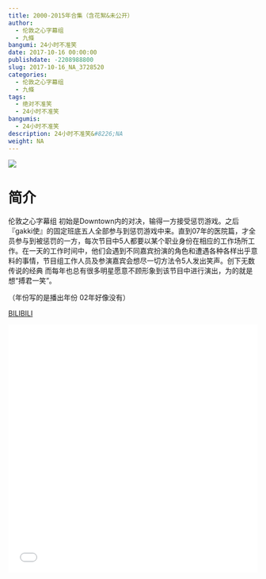 ```yaml
---
title: 2000-2015年合集（含花絮&未公开）
author: 
  - 伦敦之心字幕组
  - 九條
bangumi: 24小时不准笑
date: 2017-10-16 00:00:00
publishdate: -2208988800
slug: 2017-10-16_NA_3728520
categories: 
  - 伦敦之心字幕组
  - 九條
tags: 
  - 绝对不准笑
  - 24小时不准笑
bangumis: 
  - 24小时不准笑
description: 24小时不准笑&#8226;NA
weight: NA
---
```


![](https://i.imgur.com/qPZzxKz.jpg)

# 简介  
伦敦之心字幕组 初始是Downtown内的对决，输得一方接受惩罚游戏。之后『gakki使』的固定班底五人全部参与到惩罚游戏中来。直到07年的医院篇，才全员参与到被惩罚的一方，每次节目中5人都要以某个职业身份在相应的工作场所工作。在一天的工作时间中，他们会遇到不同嘉宾扮演的角色和遭遇各种各样出乎意料的事情，节目组工作人员及参演嘉宾会想尽一切方法令5人发出笑声。创下无数传说的经典 而每年也总有很多明星愿意不顾形象到该节目中进行演出，为的就是想“搏君一笑”。


（年份写的是播出年份 02年好像没有） 

  [BILIBILI](https://www.bilibili.com/video/av3728520/)


<div class="vcontainer">  <iframe class='video' src="//www.bilibili.com/blackboard/player.html?aid=3728520" width="100%" height="500" frameborder="0" allowfullscreen="allowfullscreen"></iframe></div>
